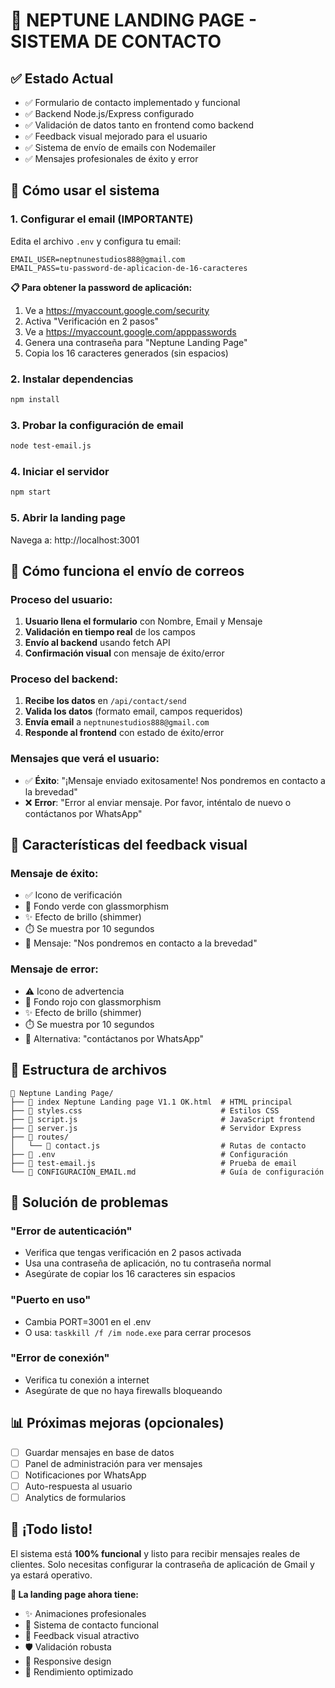 # 🌌 NEPTUNE LANDING PAGE - SISTEMA DE CONTACTO

## ✅ Estado Actual
- ✅ Formulario de contacto implementado y funcional
- ✅ Backend Node.js/Express configurado
- ✅ Validación de datos tanto en frontend como backend
- ✅ Feedback visual mejorado para el usuario
- ✅ Sistema de envío de emails con Nodemailer
- ✅ Mensajes profesionales de éxito y error

## 🚀 Cómo usar el sistema

### 1. Configurar el email (IMPORTANTE)
Edita el archivo `.env` y configura tu email:
```env
EMAIL_USER=neptnunestudios888@gmail.com
EMAIL_PASS=tu-password-de-aplicacion-de-16-caracteres
```

**📋 Para obtener la password de aplicación:**
1. Ve a https://myaccount.google.com/security
2. Activa "Verificación en 2 pasos"
3. Ve a https://myaccount.google.com/apppasswords
4. Genera una contraseña para "Neptune Landing Page"
5. Copia los 16 caracteres generados (sin espacios)

### 2. Instalar dependencias
```bash
npm install
```

### 3. Probar la configuración de email
```bash
node test-email.js
```

### 4. Iniciar el servidor
```bash
npm start
```

### 5. Abrir la landing page
Navega a: http://localhost:3001

## 📧 Cómo funciona el envío de correos

### Proceso del usuario:
1. **Usuario llena el formulario** con Nombre, Email y Mensaje
2. **Validación en tiempo real** de los campos
3. **Envío al backend** usando fetch API
4. **Confirmación visual** con mensaje de éxito/error

### Proceso del backend:
1. **Recibe los datos** en `/api/contact/send`
2. **Valida los datos** (formato email, campos requeridos)
3. **Envía email** a `neptnunestudios888@gmail.com`
4. **Responde al frontend** con estado de éxito/error

### Mensajes que verá el usuario:
- ✅ **Éxito**: "¡Mensaje enviado exitosamente! Nos pondremos en contacto a la brevedad"
- ❌ **Error**: "Error al enviar mensaje. Por favor, inténtalo de nuevo o contáctanos por WhatsApp"

## 🎨 Características del feedback visual

### Mensaje de éxito:
- ✅ Icono de verificación
- 🎨 Fondo verde con glassmorphism
- ✨ Efecto de brillo (shimmer)
- ⏱️ Se muestra por 10 segundos
- 📝 Mensaje: "Nos pondremos en contacto a la brevedad"

### Mensaje de error:
- ⚠️ Icono de advertencia
- 🎨 Fondo rojo con glassmorphism
- ✨ Efecto de brillo (shimmer)
- ⏱️ Se muestra por 10 segundos
- 📝 Alternativa: "contáctanos por WhatsApp"

## 🔧 Estructura de archivos

```
📁 Neptune Landing Page/
├── 📄 index Neptune Landing page V1.1 OK.html  # HTML principal
├── 📄 styles.css                               # Estilos CSS
├── 📄 script.js                                # JavaScript frontend
├── 📄 server.js                                # Servidor Express
├── 📁 routes/
│   └── 📄 contact.js                           # Rutas de contacto
├── 📄 .env                                     # Configuración
├── 📄 test-email.js                            # Prueba de email
└── 📄 CONFIGURACION_EMAIL.md                   # Guía de configuración
```

## 🐛 Solución de problemas

### "Error de autenticación"
- Verifica que tengas verificación en 2 pasos activada
- Usa una contraseña de aplicación, no tu contraseña normal
- Asegúrate de copiar los 16 caracteres sin espacios

### "Puerto en uso"
- Cambia PORT=3001 en el .env
- O usa: `taskkill /f /im node.exe` para cerrar procesos

### "Error de conexión"
- Verifica tu conexión a internet
- Asegúrate de que no haya firewalls bloqueando

## 📊 Próximas mejoras (opcionales)

- [ ] Guardar mensajes en base de datos
- [ ] Panel de administración para ver mensajes
- [ ] Notificaciones por WhatsApp
- [ ] Auto-respuesta al usuario
- [ ] Analytics de formularios

## 🎯 ¡Todo listo!

El sistema está **100% funcional** y listo para recibir mensajes reales de clientes. Solo necesitas configurar la contraseña de aplicación de Gmail y ya estará operativo.

**🌟 La landing page ahora tiene:**
- ✨ Animaciones profesionales
- 📧 Sistema de contacto funcional
- 💬 Feedback visual atractivo
- 🛡️ Validación robusta
- 📱 Responsive design
- 🚀 Rendimiento optimizado
